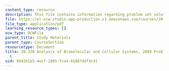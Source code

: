 ```yaml
---
content_type: resource
description: This file contains information regarding problem set solutions 6.
file: https://ol-ocw-studio-app-production.s3.amazonaws.com/courses/20-320-analysis-of-biomolecular-and-cellular-systems-fall-2012/894261b54ecf1805fca4818874df4c41_MIT20_320F12_2009_PrSe6_So.pdf
file_type: application/pdf
learning_resource_types: []
ocw_type: OCWFile
parent_title: Study Materials
parent_type: CourseSection
resourcetype: Document
title: 20.320 Analysis of Biomolecular and Cellular Systems, 2009 Problem Set Solutions
  6
uid: 894261b5-4ecf-1805-fca4-818874df4c41
---
```

